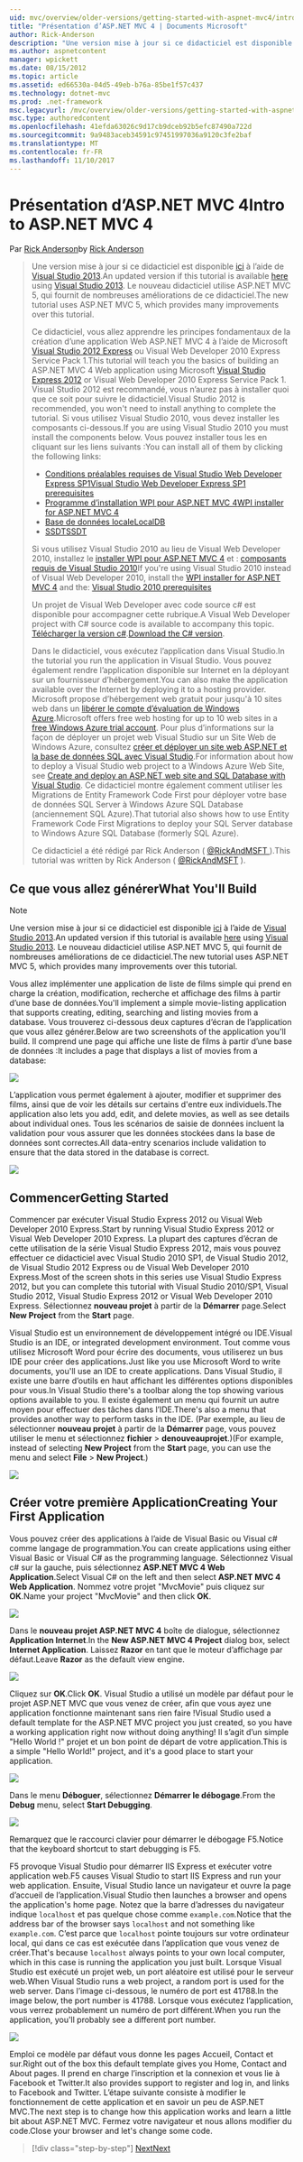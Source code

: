 ```yaml
---
uid: mvc/overview/older-versions/getting-started-with-aspnet-mvc4/intro-to-aspnet-mvc-4
title: "Présentation d’ASP.NET MVC 4 | Documents Microsoft"
author: Rick-Anderson
description: "Une version mise à jour si ce didacticiel est disponible ici à l’aide de Visual Studio 2013. Le nouveau didacticiel utilise ASP.NET MVC 5, qui fournit de nombreuses améliorations de t..."
ms.author: aspnetcontent
manager: wpickett
ms.date: 08/15/2012
ms.topic: article
ms.assetid: ed66530a-04d5-49eb-b76a-85be1f57c437
ms.technology: dotnet-mvc
ms.prod: .net-framework
msc.legacyurl: /mvc/overview/older-versions/getting-started-with-aspnet-mvc4/intro-to-aspnet-mvc-4
msc.type: authoredcontent
ms.openlocfilehash: 41efda63026c9d17cb9dceb92b5efc87490a722d
ms.sourcegitcommit: 9a9483aceb34591c97451997036a9120c3fe2baf
ms.translationtype: MT
ms.contentlocale: fr-FR
ms.lasthandoff: 11/10/2017
---
```

<a name="intro-to-aspnet-mvc-4"></a><span data-ttu-id="942af-104">Présentation d’ASP.NET MVC 4</span><span class="sxs-lookup"><span data-stu-id="942af-104">Intro to ASP.NET MVC 4</span></span>
====================
<span data-ttu-id="942af-105">Par [Rick Anderson](https://github.com/Rick-Anderson)</span><span class="sxs-lookup"><span data-stu-id="942af-105">by [Rick Anderson](https://github.com/Rick-Anderson)</span></span>

> <span data-ttu-id="942af-106">Une version mise à jour si ce didacticiel est disponible [ici](../../getting-started/introduction/getting-started.md) à l’aide de [Visual Studio 2013](https://www.microsoft.com/visualstudio/eng/2013-downloads).</span><span class="sxs-lookup"><span data-stu-id="942af-106">An updated version if this tutorial is available [here](../../getting-started/introduction/getting-started.md) using [Visual Studio 2013](https://www.microsoft.com/visualstudio/eng/2013-downloads).</span></span> <span data-ttu-id="942af-107">Le nouveau didacticiel utilise ASP.NET MVC 5, qui fournit de nombreuses améliorations de ce didacticiel.</span><span class="sxs-lookup"><span data-stu-id="942af-107">The new tutorial uses ASP.NET MVC 5, which provides many improvements over this tutorial.</span></span>
> 
> <span data-ttu-id="942af-108">Ce didacticiel, vous allez apprendre les principes fondamentaux de la création d’une application Web ASP.NET MVC 4 à l’aide de Microsoft [Visual Studio 2012 Express](https://www.microsoft.com/visualstudio/11/en-us/products/express) ou Visual Web Developer 2010 Express Service Pack 1.</span><span class="sxs-lookup"><span data-stu-id="942af-108">This tutorial will teach you the basics of building an ASP.NET MVC 4 Web application using Microsoft [Visual Studio Express 2012](https://www.microsoft.com/visualstudio/11/en-us/products/express) or Visual Web Developer 2010 Express Service Pack 1.</span></span> <span data-ttu-id="942af-109">Visual Studio 2012 est recommandé, vous n’aurez pas à installer quoi que ce soit pour suivre le didacticiel.</span><span class="sxs-lookup"><span data-stu-id="942af-109">Visual Studio 2012 is recommended, you won't need to install anything to complete the tutorial.</span></span> <span data-ttu-id="942af-110">Si vous utilisez Visual Studio 2010, vous devez installer les composants ci-dessous.</span><span class="sxs-lookup"><span data-stu-id="942af-110">If you are using Visual Studio 2010 you must install the components below.</span></span> <span data-ttu-id="942af-111">Vous pouvez installer tous les en cliquant sur les liens suivants :</span><span class="sxs-lookup"><span data-stu-id="942af-111">You can install all of them by clicking the following links:</span></span>
> 
> - [<span data-ttu-id="942af-112">Conditions préalables requises de Visual Studio Web Developer Express SP1</span><span class="sxs-lookup"><span data-stu-id="942af-112">Visual Studio Web Developer Express SP1 prerequisites</span></span>](https://www.microsoft.com/web/gallery/install.aspx?appid=VWD2010SP1Pack)
> - [<span data-ttu-id="942af-113">Programme d’installation WPI pour ASP.NET MVC 4</span><span class="sxs-lookup"><span data-stu-id="942af-113">WPI installer for ASP.NET MVC 4</span></span>](https://go.microsoft.com/fwlink/?LinkId=243392)
> - [<span data-ttu-id="942af-114">Base de données locale</span><span class="sxs-lookup"><span data-stu-id="942af-114">LocalDB</span></span>](https://www.microsoft.com/web/gallery/install.aspx?appid=SQLLocalDBOnly_11_0)
> - [<span data-ttu-id="942af-115">SSDT</span><span class="sxs-lookup"><span data-stu-id="942af-115">SSDT</span></span>](https://blogs.msdn.com/b/rickandy/archive/2012/08/02/installing-and-using-sql-server-data-tools-ssdt-on-visual-studio-2010-and-vwd.aspx)
> 
> <span data-ttu-id="942af-116">Si vous utilisez Visual Studio 2010 au lieu de Visual Web Developer 2010, installez le [installer WPI pour ASP.NET MVC 4](https://go.microsoft.com/fwlink/?LinkId=243392) et : [composants requis de Visual Studio 2010](https://www.microsoft.com/web/gallery/install.aspx?appsxml=&amp;appid=VS2010SP1Pack)</span><span class="sxs-lookup"><span data-stu-id="942af-116">If you're using Visual Studio 2010 instead of Visual Web Developer 2010, install the [WPI installer for ASP.NET MVC 4](https://go.microsoft.com/fwlink/?LinkId=243392) and the: [Visual Studio 2010 prerequisites](https://www.microsoft.com/web/gallery/install.aspx?appsxml=&amp;appid=VS2010SP1Pack)</span></span>
> 
> <span data-ttu-id="942af-117">Un projet de Visual Web Developer avec code source c# est disponible pour accompagner cette rubrique.</span><span class="sxs-lookup"><span data-stu-id="942af-117">A Visual Web Developer project with C# source code is available to accompany this topic.</span></span> <span data-ttu-id="942af-118">[Télécharger la version c#](https://code.msdn.microsoft.com/Intro-to-ASPNET-MVC-4-61d0219d/file/114480/1/MvcMovie.zip).</span><span class="sxs-lookup"><span data-stu-id="942af-118">[Download the C# version](https://code.msdn.microsoft.com/Intro-to-ASPNET-MVC-4-61d0219d/file/114480/1/MvcMovie.zip).</span></span>
> 
> <span data-ttu-id="942af-119">Dans le didacticiel, vous exécutez l’application dans Visual Studio.</span><span class="sxs-lookup"><span data-stu-id="942af-119">In the tutorial you run the application in Visual Studio.</span></span> <span data-ttu-id="942af-120">Vous pouvez également rendre l’application disponible sur Internet en la déployant sur un fournisseur d’hébergement.</span><span class="sxs-lookup"><span data-stu-id="942af-120">You can also make the application available over the Internet by deploying it to a hosting provider.</span></span> <span data-ttu-id="942af-121">Microsoft propose d’hébergement web gratuit pour jusqu'à 10 sites web dans un [libérer le compte d’évaluation de Windows Azure](https://www.windowsazure.com/en-us/pricing/free-trial/?WT.mc_id=A443DD604).</span><span class="sxs-lookup"><span data-stu-id="942af-121">Microsoft offers free web hosting for up to 10 web sites in a [free Windows Azure trial account](https://www.windowsazure.com/en-us/pricing/free-trial/?WT.mc_id=A443DD604).</span></span> <span data-ttu-id="942af-122">Pour plus d’informations sur la façon de déployer un projet web Visual Studio sur un Site Web de Windows Azure, consultez [créer et déployer un site web ASP.NET et la base de données SQL avec Visual Studio](https://docs.microsoft.com/dotnet/azure/).</span><span class="sxs-lookup"><span data-stu-id="942af-122">For information about how to deploy a Visual Studio web project to a Windows Azure Web Site, see [Create and deploy an ASP.NET web site and SQL Database with Visual Studio](https://docs.microsoft.com/dotnet/azure/).</span></span> <span data-ttu-id="942af-123">Ce didacticiel montre également comment utiliser les Migrations de Entity Framework Code First pour déployer votre base de données SQL Server à Windows Azure SQL Database (anciennement SQL Azure).</span><span class="sxs-lookup"><span data-stu-id="942af-123">That tutorial also shows how to use Entity Framework Code First Migrations to deploy your SQL Server database to Windows Azure SQL Database (formerly SQL Azure).</span></span>
> 
> <span data-ttu-id="942af-124">Ce didacticiel a été rédigé par Rick Anderson ( [ @RickAndMSFT ](https://twitter.com/#!/RickAndMSFT) ).</span><span class="sxs-lookup"><span data-stu-id="942af-124">This tutorial was written by Rick Anderson ( [@RickAndMSFT](https://twitter.com/#!/RickAndMSFT) ).</span></span>


## <a name="what-youll-build"></a><span data-ttu-id="942af-125">Ce que vous allez générer</span><span class="sxs-lookup"><span data-stu-id="942af-125">What You'll Build</span></span>

> [!NOTE]
> <span data-ttu-id="942af-126">Une version mise à jour si ce didacticiel est disponible [ici](../../getting-started/introduction/getting-started.md) à l’aide de [Visual Studio 2013](https://www.microsoft.com/visualstudio/eng/2013-downloads).</span><span class="sxs-lookup"><span data-stu-id="942af-126">An updated version if this tutorial is available [here](../../getting-started/introduction/getting-started.md) using [Visual Studio 2013](https://www.microsoft.com/visualstudio/eng/2013-downloads).</span></span> <span data-ttu-id="942af-127">Le nouveau didacticiel utilise ASP.NET MVC 5, qui fournit de nombreuses améliorations de ce didacticiel.</span><span class="sxs-lookup"><span data-stu-id="942af-127">The new tutorial uses ASP.NET MVC 5, which provides many improvements over this tutorial.</span></span>


<span data-ttu-id="942af-128">Vous allez implémenter une application de liste de films simple qui prend en charge la création, modification, recherche et affichage des films à partir d’une base de données.</span><span class="sxs-lookup"><span data-stu-id="942af-128">You'll implement a simple movie-listing application that supports creating, editing, searching and listing movies from a database.</span></span> <span data-ttu-id="942af-129">Vous trouverez ci-dessous deux captures d’écran de l’application que vous allez générer.</span><span class="sxs-lookup"><span data-stu-id="942af-129">Below are two screenshots of the application you'll build.</span></span> <span data-ttu-id="942af-130">Il comprend une page qui affiche une liste de films à partir d’une base de données :</span><span class="sxs-lookup"><span data-stu-id="942af-130">It includes a page that displays a list of movies from a database:</span></span>

![](intro-to-aspnet-mvc-4/_static/image1.png)

<span data-ttu-id="942af-131">L’application vous permet également à ajouter, modifier et supprimer des films, ainsi que de voir les détails sur certains d'entre eux individuels.</span><span class="sxs-lookup"><span data-stu-id="942af-131">The application also lets you add, edit, and delete movies, as well as see details about individual ones.</span></span> <span data-ttu-id="942af-132">Tous les scénarios de saisie de données incluent la validation pour vous assurer que les données stockées dans la base de données sont correctes.</span><span class="sxs-lookup"><span data-stu-id="942af-132">All data-entry scenarios include validation to ensure that the data stored in the database is correct.</span></span>

![](intro-to-aspnet-mvc-4/_static/image2.png)

## <a name="getting-started"></a><span data-ttu-id="942af-133">Commencer</span><span class="sxs-lookup"><span data-stu-id="942af-133">Getting Started</span></span>

<span data-ttu-id="942af-134">Commencer par exécuter Visual Studio Express 2012 ou Visual Web Developer 2010 Express.</span><span class="sxs-lookup"><span data-stu-id="942af-134">Start by running Visual Studio Express 2012 or Visual Web Developer 2010 Express.</span></span> <span data-ttu-id="942af-135">La plupart des captures d’écran de cette utilisation de la série Visual Studio Express 2012, mais vous pouvez effectuer ce didacticiel avec Visual Studio 2010 SP1, de Visual Studio 2012, de Visual Studio 2012 Express ou de Visual Web Developer 2010 Express.</span><span class="sxs-lookup"><span data-stu-id="942af-135">Most of the screen shots in this series use Visual Studio Express 2012, but you can complete this tutorial with Visual Studio 2010/SP1, Visual Studio 2012, Visual Studio Express 2012 or Visual Web Developer 2010 Express.</span></span> <span data-ttu-id="942af-136">Sélectionnez **nouveau projet** à partir de la **Démarrer** page.</span><span class="sxs-lookup"><span data-stu-id="942af-136">Select **New Project** from the **Start** page.</span></span>

<span data-ttu-id="942af-137">Visual Studio est un environnement de développement intégré ou IDE.</span><span class="sxs-lookup"><span data-stu-id="942af-137">Visual Studio is an IDE, or integrated development environment.</span></span> <span data-ttu-id="942af-138">Tout comme vous utilisez Microsoft Word pour écrire des documents, vous utiliserez un bus IDE pour créer des applications.</span><span class="sxs-lookup"><span data-stu-id="942af-138">Just like you use Microsoft Word to write documents, you'll use an IDE to create applications.</span></span> <span data-ttu-id="942af-139">Dans Visual Studio, il existe une barre d’outils en haut affichant les différentes options disponibles pour vous.</span><span class="sxs-lookup"><span data-stu-id="942af-139">In Visual Studio there's a toolbar along the top showing various options available to you.</span></span> <span data-ttu-id="942af-140">Il existe également un menu qui fournit un autre moyen pour effectuer des tâches dans l’IDE.</span><span class="sxs-lookup"><span data-stu-id="942af-140">There's also a menu that provides another way to perform tasks in the IDE.</span></span> <span data-ttu-id="942af-141">(Par exemple, au lieu de sélectionner **nouveau projet** à partir de la **Démarrer** page, vous pouvez utiliser le menu et sélectionnez **fichier** &gt; **denouveauprojet**.)</span><span class="sxs-lookup"><span data-stu-id="942af-141">(For example, instead of selecting **New Project** from the **Start** page, you can use the menu and select **File** &gt; **New Project**.)</span></span>

![](intro-to-aspnet-mvc-4/_static/image3.png)

## <a name="creating-your-first-application"></a><span data-ttu-id="942af-142">Créer votre première Application</span><span class="sxs-lookup"><span data-stu-id="942af-142">Creating Your First Application</span></span>

<span data-ttu-id="942af-143">Vous pouvez créer des applications à l’aide de Visual Basic ou Visual c# comme langage de programmation.</span><span class="sxs-lookup"><span data-stu-id="942af-143">You can create applications using either Visual Basic or Visual C# as the programming language.</span></span> <span data-ttu-id="942af-144">Sélectionnez Visual c# sur la gauche, puis sélectionnez **ASP.NET MVC 4 Web Application**.</span><span class="sxs-lookup"><span data-stu-id="942af-144">Select Visual C# on the left and then select **ASP.NET MVC 4 Web Application**.</span></span> <span data-ttu-id="942af-145">Nommez votre projet &quot;MvcMovie&quot; puis cliquez sur **OK**.</span><span class="sxs-lookup"><span data-stu-id="942af-145">Name your project &quot;MvcMovie&quot; and then click **OK**.</span></span>

![](intro-to-aspnet-mvc-4/_static/image4.png)

<span data-ttu-id="942af-146">Dans le **nouveau projet ASP.NET MVC 4** boîte de dialogue, sélectionnez **Application Internet**.</span><span class="sxs-lookup"><span data-stu-id="942af-146">In the **New ASP.NET MVC 4 Project** dialog box, select **Internet Application**.</span></span> <span data-ttu-id="942af-147">Laissez **Razor** en tant que le moteur d’affichage par défaut.</span><span class="sxs-lookup"><span data-stu-id="942af-147">Leave **Razor** as the default view engine.</span></span>

![](intro-to-aspnet-mvc-4/_static/image5.png)

<span data-ttu-id="942af-148">Cliquez sur **OK**.</span><span class="sxs-lookup"><span data-stu-id="942af-148">Click **OK**.</span></span> <span data-ttu-id="942af-149">Visual Studio a utilisé un modèle par défaut pour le projet ASP.NET MVC que vous venez de créer, afin que vous ayez une application fonctionne maintenant sans rien faire !</span><span class="sxs-lookup"><span data-stu-id="942af-149">Visual Studio used a default template for the ASP.NET MVC project you just created, so you have a working application right now without doing anything!</span></span> <span data-ttu-id="942af-150">Il s’agit d’un simple &quot;Hello World !&quot; projet et un bon point de départ de votre application.</span><span class="sxs-lookup"><span data-stu-id="942af-150">This is a simple &quot;Hello World!&quot; project, and it's a good place to start your application.</span></span>

![](intro-to-aspnet-mvc-4/_static/image6.png)

<span data-ttu-id="942af-151">Dans le menu **Déboguer**, sélectionnez **Démarrer le débogage**.</span><span class="sxs-lookup"><span data-stu-id="942af-151">From the **Debug** menu, select **Start Debugging**.</span></span>

![](intro-to-aspnet-mvc-4/_static/image7.png)

<span data-ttu-id="942af-152">Remarquez que le raccourci clavier pour démarrer le débogage F5.</span><span class="sxs-lookup"><span data-stu-id="942af-152">Notice that the keyboard shortcut to start debugging is F5.</span></span>

<span data-ttu-id="942af-153">F5 provoque Visual Studio pour démarrer IIS Express et exécuter votre application web.</span><span class="sxs-lookup"><span data-stu-id="942af-153">F5 causes Visual Studio to start IIS Express and run your web application.</span></span> <span data-ttu-id="942af-154">Ensuite, Visual Studio lance un navigateur et ouvre la page d’accueil de l’application.</span><span class="sxs-lookup"><span data-stu-id="942af-154">Visual Studio then launches a browser and opens the application's home page.</span></span> <span data-ttu-id="942af-155">Notez que la barre d’adresses du navigateur indique `localhost` et pas quelque chose comme `example.com`.</span><span class="sxs-lookup"><span data-stu-id="942af-155">Notice that the address bar of the browser says `localhost` and not something like `example.com`.</span></span> <span data-ttu-id="942af-156">C’est parce que `localhost` pointe toujours sur votre ordinateur local, qui dans ce cas est exécutée dans l’application que vous venez de créer.</span><span class="sxs-lookup"><span data-stu-id="942af-156">That's because `localhost` always points to your own local computer, which in this case is running the application you just built.</span></span> <span data-ttu-id="942af-157">Lorsque Visual Studio est exécuté un projet web, un port aléatoire est utilisé pour le serveur web.</span><span class="sxs-lookup"><span data-stu-id="942af-157">When Visual Studio runs a web project, a random port is used for the web server.</span></span> <span data-ttu-id="942af-158">Dans l’image ci-dessous, le numéro de port est 41788.</span><span class="sxs-lookup"><span data-stu-id="942af-158">In the image below, the port number is 41788.</span></span> <span data-ttu-id="942af-159">Lorsque vous exécutez l’application, vous verrez probablement un numéro de port différent.</span><span class="sxs-lookup"><span data-stu-id="942af-159">When you run the application, you'll probably see a different port number.</span></span>

![](intro-to-aspnet-mvc-4/_static/image8.png)

<span data-ttu-id="942af-160">Emploi ce modèle par défaut vous donne les pages Accueil, Contact et sur.</span><span class="sxs-lookup"><span data-stu-id="942af-160">Right out of the box this default template gives you Home, Contact and About pages.</span></span> <span data-ttu-id="942af-161">Il prend en charge l’inscription et la connexion et vous lie à Facebook et Twitter.</span><span class="sxs-lookup"><span data-stu-id="942af-161">It also provides support to register and log in, and links to Facebook and Twitter.</span></span> <span data-ttu-id="942af-162">L’étape suivante consiste à modifier le fonctionnement de cette application et en savoir un peu de ASP.NET MVC.</span><span class="sxs-lookup"><span data-stu-id="942af-162">The next step is to change how this application works and learn a little bit about ASP.NET MVC.</span></span> <span data-ttu-id="942af-163">Fermez votre navigateur et nous allons modifier du code.</span><span class="sxs-lookup"><span data-stu-id="942af-163">Close your browser and let's change some code.</span></span>

>[!div class="step-by-step"]
[<span data-ttu-id="942af-164">Next</span><span class="sxs-lookup"><span data-stu-id="942af-164">Next</span></span>](adding-a-controller.md)
